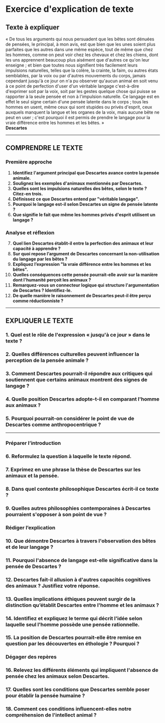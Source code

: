 # Exercice d'explication de texte

## Texte à expliquer
« De tous les arguments qui nous persuadent que les bêtes sont dénuées de pensées, le principal, à mon avis, est que bien que les unes soient plus parfaites que les autres dans une même espèce, tout de même que chez les hommes, comme on peut voir chez les chevaux et chez les chiens, dont les uns apprennent beaucoup plus aisément que d'autres ce qu'on leur enseigne ; et bien que toutes nous signifient très facilement leurs impulsions naturelles, telles que la colère, la crainte, la faim, ou autres états semblables, par la voix ou par d'autres mouvements du corps, jamais cependant jusqu'à ce jour on n'a pu observer qu'aucun animal en soit venu à ce point de perfection d'user d'un véritable langage c'est-à-dire d'exprimer soit par la voix, soit par les gestes quelque chose qui puisse se rapporter à la seule pensée et non à l'impulsion naturelle. Ce langage est en effet le seul signe certain d'une pensée latente dans le corps ; tous les hommes en usent, même ceux qui sont stupides ou privés d'esprit, ceux auxquels manquent la langue et les organes de la voix, mais aucune bête ne peut en user ; c'est pourquoi il est permis de prendre le langage pour la vraie différence entre les hommes et les bêtes. »  
**Descartes**

---

## COMPRENDRE LE TEXTE

### Première approche

1. **Identifiez l'argument principal que Descartes avance contre la pensée animale.**  
2. **Soulignez les exemples d'animaux mentionnés par Descartes.**  
3. **Quelles sont les impulsions naturelles des bêtes, selon le texte ? Citez-en trois.**  
4. **Définissez ce que Descartes entend par "véritable langage".**  
5. **Pourquoi le langage est-il selon Descartes un signe de pensée latente ?**  
6. **Que signifie le fait que même les hommes privés d'esprit utilisent un langage ?**

### Analyse et réflexion

7. **Quel lien Descartes établit-il entre la perfection des animaux et leur capacité à apprendre ?**  
8. **Sur quoi repose l’argument de Descartes concernant la non-utilisation du langage par les bêtes ?**  
9. **Expliquez l’expression "la vraie différence entre les hommes et les bêtes".**  
10. **Quelles conséquences cette pensée pourrait-elle avoir sur la manière dont l'humanité perçoit les animaux ?**  
11. **Remarquez-vous un connecteur logique qui structure l'argumentation de Descartes ? Identifiez-le.**  
12. **De quelle manière le raisonnement de Descartes peut-il être perçu comme réductionniste ?**

---

## EXPLIQUER LE TEXTE

### 1. Quel est le rôle de l'expression « jusqu'à ce jour » dans le texte ?  
### 2. Quelles différences culturelles peuvent influencer la perception de la pensée animale ?  
### 3. Comment Descartes pourrait-il répondre aux critiques qui soutiennent que certains animaux montrent des signes de langage ?  
### 4. Quelle position Descartes adopte-t-il en comparant l'homme aux animaux ?  
### 5. Pourquoi pourrait-on considérer le point de vue de Descartes comme anthropocentrique ?

---

### Préparer l’introduction

### 6. Reformulez la question à laquelle le texte répond.  
### 7. Exprimez en une phrase la thèse de Descartes sur les animaux et la pensée.  
### 8. Dans quel contexte philosophique Descartes écrit-il ce texte ?  
### 9. Quelles autres philosophies contemporaines à Descartes pourraient s'opposer à son point de vue ?

### Rédiger l’explication

### 10. Que démontre Descartes à travers l'observation des bêtes et de leur langage ?  
### 11. Pourquoi l'absence de langage est-elle significative dans la pensée de Descartes ?  
### 12. Descartes fait-il allusion à d'autres capacités cognitives des animaux ? Justifiez votre réponse.  
### 13. Quelles implications éthiques peuvent surgir de la distinction qu’établit Descartes entre l'homme et les animaux ?  
### 14. Identifiez et expliquez le terme qui décrit l'idée selon laquelle seul l'homme possède une pensée rationnelle.  
### 15. La position de Descartes pourrait-elle être remise en question par les découvertes en éthologie ? Pourquoi ?  

### Dégager des repères

### 16. Relevez les différents éléments qui impliquent l'absence de pensée chez les animaux selon Descartes.  
### 17. Quelles sont les conditions que Descartes semble poser pour établir la pensée humaine ?  
### 18. Comment ces conditions influencent-elles notre compréhension de l'intellect animal ?